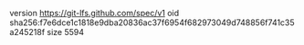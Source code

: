 version https://git-lfs.github.com/spec/v1
oid sha256:f7e6dce1c1818e9dba20836ac37f6954f682973049d748856f741c35a245218f
size 5594
